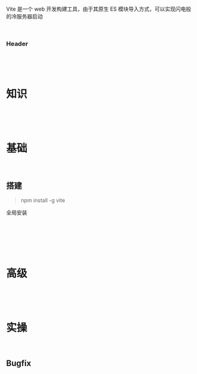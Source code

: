 ‍

Vite 是一个 web 开发构建工具，由于其原生 ES 模块导入方式，可以实现闪电般的冷服务器启动

‍

### Header

‍

‍

# 知识

‍

‍

# 基础

‍

## 搭建

> npm install -g vite

全局安装

‍

‍

‍

# 高级

‍

‍

# 实操

‍

## Bugfix
